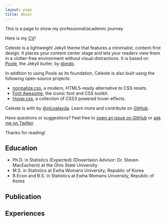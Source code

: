 ```yaml
---
layout: page
title: About
---
```


<p class="message">
  This is a page to show my professional/academic journey
</p>

Here is my [CV](files/HyoinAn_OSU_CV.pdf)!


Celeste is a lightweight Jekyll theme that features a minimalist, content-first design. It places your content center stage and lets your readers view them in a clutter-free environment without visual distractions. It is based on [Poole](https://github.com/poole/poole), the Jekyll butler, by [@mdo](https://twitter.com/mdo).

In addition to using Poole as its foundation, Celeste is also built using the following open-source projects:

* [normalize.css](http://necolas.github.io/normalize.css/), a modern, HTML5-ready alternative to CSS resets.
* [Font Awesome](https://fontawesome.com/v4.7.0/), the iconic font and CSS toolkit.
* [Hover.css](http://ianlunn.github.io/Hover/), a collection of CSS3 powered hover effects.

Celeste is <i class="fa fa-code"></i> with <i class="fa fa-heart"></i> by [@nicoelayda](https://github.com/nicoelayda). Learn more and contribute on [GitHub](https://github.com/nicoelayda/celeste).

Have questions or suggestions? Feel free to [open an issue on GitHub](https://github.com/nicoelayda/celeste/issues/new) or [ask me on Twitter](https://twitter.com/nicoelayda).

Thanks for reading!

## Education

* Ph.D. in Statistics (Expected) (Dissertaion Advisor: Dr. Steven MacEachern) at the Ohio State University
* M.S. in Statistics at Ewha Womans University, Republic of Korea
* B.Econ and B.S. in Statistics at Ewha Womans University, Republic of Korea

## Publication



## Experiences







